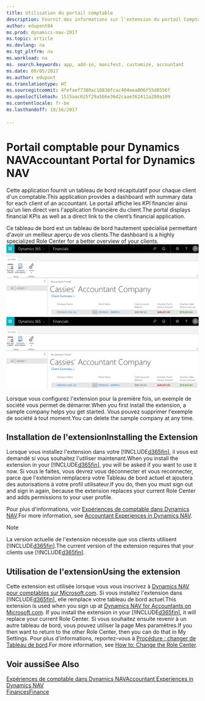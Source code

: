```yaml
---
title: Utilisation du portail comptable
description: Fournit des informations sur l'extension du portail Comptable.
author: edupont04
ms.prod: dynamics-nav-2017
ms.topic: article
ms.devlang: na
ms.tgt_pltfrm: na
ms.workload: na
ms. search.keywords: app, add-in, manifest, customize, accountant
ms.date: 09/05/2017
ms.author: edupont
ms.translationtype: HT
ms.sourcegitcommit: 4fefaef7380ac10836fcac404eea006f55d8556f
ms.openlocfilehash: 1515aac025f29a5b6e36d2caae362411a280a109
ms.contentlocale: fr-be
ms.lasthandoff: 10/16/2017

---
```

# <a name="accountant-portal-for-dynamics-nav"></a><span data-ttu-id="53167-103">Portail comptable pour Dynamics NAV</span><span class="sxs-lookup"><span data-stu-id="53167-103">Accountant Portal for Dynamics NAV</span></span>
<span data-ttu-id="53167-104">Cette application fournit un tableau de bord récapitulatif pour chaque client d'un comptable.</span><span class="sxs-lookup"><span data-stu-id="53167-104">This application provides a dashboard with summary data for each client of an accountant.</span></span> <span data-ttu-id="53167-105">Le portail affiche les KPI financier ainsi qu'un lien direct vers l'application financière du client.</span><span class="sxs-lookup"><span data-stu-id="53167-105">The portal displays financial KPIs as well as a direct link to the client’s financial application.</span></span>  

<span data-ttu-id="53167-106">Ce tableau de bord est un tableau de bord hautement spécialisé permettant d'avoir un meilleur aperçu de vos clients.</span><span class="sxs-lookup"><span data-stu-id="53167-106">The dashboard is a highly specialized Role Center for a better overview of your clients.</span></span>  
<span data-ttu-id="53167-107">[![Portail Comptable](./media/ui-extensions-accportal/accountant-portal.png)](https://go.microsoft.com/fwlink/?linkid=851257)</span><span class="sxs-lookup"><span data-stu-id="53167-107">[![Accountant Portal](./media/ui-extensions-accportal/accountant-portal.png)](https://go.microsoft.com/fwlink/?linkid=851257)</span></span>

<span data-ttu-id="53167-108">Lorsque vous configurez l'extension pour la première fois, un exemple de société vous permet de démarrer.</span><span class="sxs-lookup"><span data-stu-id="53167-108">When you first install the extension, a sample company helps you get started.</span></span> <span data-ttu-id="53167-109">Vous pouvez supprimer l'exemple de société à tout moment.</span><span class="sxs-lookup"><span data-stu-id="53167-109">You can delete the sample company at any time.</span></span>  

## <a name="installing-the-extension"></a><span data-ttu-id="53167-110">Installation de l'extension</span><span class="sxs-lookup"><span data-stu-id="53167-110">Installing the Extension</span></span>
<span data-ttu-id="53167-111">Lorsque vous installez l'extension dans votre [!INCLUDE[d365fin](includes/d365fin_md.md)], il vous est demandé si vous souhaitez l'utiliser maintenant.</span><span class="sxs-lookup"><span data-stu-id="53167-111">When you install the extension in your [!INCLUDE[d365fin](includes/d365fin_md.md)], you will be asked if you want to use it now.</span></span> <span data-ttu-id="53167-112">Si vous le faites, vous devrez vous déconnecter et vous reconnecter, parce que l'extension remplacera votre Tableau de bord actuel et ajoutera des autorisations à votre profil utilisateur.</span><span class="sxs-lookup"><span data-stu-id="53167-112">If you do, then you must sign out and sign in again, because the extension replaces your current Role Center and adds permissions to your user profile.</span></span>  

<span data-ttu-id="53167-113">Pour plus d'informations, voir [Expériences de comptable dans Dynamics NAV](finance-accounting.md).</span><span class="sxs-lookup"><span data-stu-id="53167-113">For more information, see [Accountant Experiences in Dynamics NAV](finance-accounting.md).</span></span>  

> [!NOTE]  
>  <span data-ttu-id="53167-114">La version actuelle de l'extension nécessite que vos clients utilisent [!INCLUDE[d365fin](includes/d365fin_md.md)].</span><span class="sxs-lookup"><span data-stu-id="53167-114">The current version of the extension requires that your clients use [!INCLUDE[d365fin](includes/d365fin_md.md)].</span></span>  

## <a name="using-the-extension"></a><span data-ttu-id="53167-115">Utilisation de l'extension</span><span class="sxs-lookup"><span data-stu-id="53167-115">Using the extension</span></span>
<span data-ttu-id="53167-116">Cette extension est utilisée lorsque vous vous inscrivez à [Dynamics NAV pour comptables sur Microsoft.com](https://www.microsoft.com/en-us/dynamics365/financial-insights-for-accountants). Si vous installez l'extension dans [!INCLUDE[d365fin](includes/d365fin_md.md)], elle remplace votre tableau de bord actuel.</span><span class="sxs-lookup"><span data-stu-id="53167-116">This extension is used when you sign up at [Dynamics NAV for Accountants on Microsoft.com](https://www.microsoft.com/en-us/dynamics365/financial-insights-for-accountants). If you install the extension in your [!INCLUDE[d365fin](includes/d365fin_md.md)], it will replace your current Role Center.</span></span> <span data-ttu-id="53167-117">Si vous souhaitez ensuite revenir à un autre tableau de bord, vous pouvez utiliser la page Mes paramètres.</span><span class="sxs-lookup"><span data-stu-id="53167-117">If you then want to return to the other Role Center, then you can do that in My Settings.</span></span> <span data-ttu-id="53167-118">Pour plus d'informations, reportez-vous à [Procédure : changer de Tableau de bord](change-role.md).</span><span class="sxs-lookup"><span data-stu-id="53167-118">For more information, see [How to: Change the Role Center](change-role.md).</span></span>  

## <a name="see-also"></a><span data-ttu-id="53167-119">Voir aussi</span><span class="sxs-lookup"><span data-stu-id="53167-119">See Also</span></span>
[<span data-ttu-id="53167-120">Expériences de comptable dans Dynamics NAV</span><span class="sxs-lookup"><span data-stu-id="53167-120">Accountant Experiences in Dynamics NAV</span></span>](finance-accounting.md)  
[<span data-ttu-id="53167-121">Finances</span><span class="sxs-lookup"><span data-stu-id="53167-121">Finance</span></span>](finance.md)  

